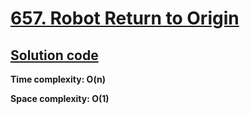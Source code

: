 # [657. Robot Return to Origin](https://leetcode.com/problems/robot-return-to-origin/)

## [Solution code](https://github.com/alexengrig/leetcode/blob/main/src/main/java/dev/alexengrig/leetcode/_657_robot_return_to_origin/Solution.java)

**Time complexity: O(n)**

**Space complexity: O(1)**

